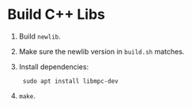 Build C++ Libs
==============

1. Build `newlib`.
2. Make sure the newlib version in `build.sh` matches.
3. Install dependencies:

        sudo apt install libmpc-dev

4. `make`.

